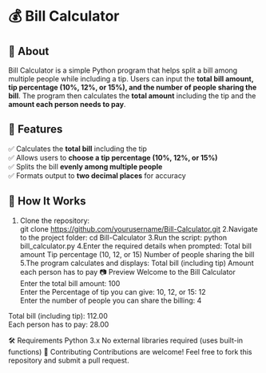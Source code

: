 # 💰 Bill Calculator  

## 📌 About  
Bill Calculator is a simple Python program that helps split a bill among multiple people while including a tip. Users can input the **total bill amount, tip percentage (10%, 12%, or 15%), and the number of people sharing the bill**. The program then calculates the **total amount** including the tip and the **amount each person needs to pay**.  

## 🚀 Features  
✅ Calculates the **total bill** including the tip  
✅ Allows users to **choose a tip percentage (10%, 12%, or 15%)**  
✅ Splits the bill **evenly among multiple people**  
✅ Formats output to **two decimal places** for accuracy  

## 🎯 How It Works  
1. Clone the repository:  
   git clone https://github.com/yourusername/Bill-Calculator.git
2.Navigate to the project folder:
   cd Bill-Calculator
3.Run the script:
   python bill_calculator.py
4.Enter the required details when prompted:
   Total bill amount
   Tip percentage (10, 12, or 15)
   Number of people sharing the bill
5.The program calculates and displays:
  Total bill (including tip)
  Amount each person has to pay
📷 Preview
Welcome to the Bill Calculator  
Enter the total bill amount: 100  
Enter the Percentage of tip you can give: 10, 12, or 15: 12  
Enter the number of people you can share the billing: 4  

Total bill (including tip): 112.00  
Each person has to pay: 28.00  

🛠️ Requirements
 Python 3.x
 No external libraries required (uses built-in functions)
🤝 Contributing
Contributions are welcome! Feel free to fork this repository and submit a pull request.
